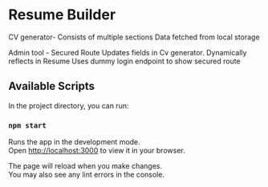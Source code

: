 # Resume Builder

CV generator- Consists of multiple sections
Data fetched from local storage

Admin tool - Secured Route
Updates fields in Cv generator. Dynamically reflects in Resume
Uses dummy login endpoint to show secured route


## Available Scripts

In the project directory, you can run:

### `npm start`

Runs the app in the development mode.\
Open [http://localhost:3000](http://localhost:3000) to view it in your browser.

The page will reload when you make changes.\
You may also see any lint errors in the console.
